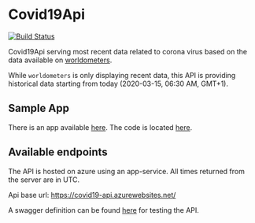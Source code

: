 # Covid19Api

[![Build Status](https://travis-ci.com/alsami/Covid19Api.svg?branch=master)](https://travis-ci.com/alsami/Covid19Api)

Covid19Api serving most recent data related to corona virus based on the data available on [worldometers](https://www.worldometers.info/coronavirus/).

While `worldometers` is only displaying recent data, this API is providing historical data starting from today (2020-03-15, 06:30 AM, GMT+1).

## Sample App

There is an app available [here](https://covid19-statistics.azurewebsites.net/). The code is located [here](https://github.com/alsami/Covid19-Statistics).

## Available endpoints

The API is hosted on azure using an app-service. All times returned from the server are in UTC.

Api base url:
https://covid19-api.azurewebsites.net/

A swagger definition can be found [here](https://covid19-api.azurewebsites.net/swagger/index.html) for testing the API.

